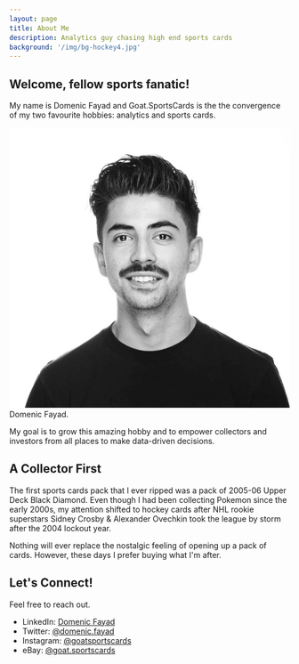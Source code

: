 ```yaml
---
layout: page
title: About Me
description: Analytics guy chasing high end sports cards
background: '/img/bg-hockey4.jpg'
---
```



## Welcome, fellow sports fanatic!

My name is Domenic Fayad and Goat.SportsCards is the the convergence of my two favourite hobbies: analytics and sports cards. 

<img class="img-fluid" src="img/dom.jpg" alt="Demo Image">
<span class="caption text-muted">Domenic Fayad.</span>

My goal is to grow this amazing hobby and to empower collectors and investors from all places to make data-driven decisions.     

## A Collector First

The first sports cards pack that I ever ripped was a pack of 2005-06 Upper Deck Black Diamond. Even though I had been collecting Pokemon since the early 2000s, my attention shifted to hockey cards after NHL rookie superstars Sidney Crosby & Alexander Ovechkin took the league by storm after the 2004 lockout year. 

Nothing will ever replace the nostalgic feeling of opening up a pack of cards. However, these days I prefer buying what I'm after.

## Let's Connect!
Feel free to reach out.
* LinkedIn: [Domenic Fayad](https://www.linkedin.com/in/domenicfayad/)
* Twitter: [@domenic.fayad](https://twitter.com/domenicfayad)
* Instagram: [@goatsportscards](https://www.instagram.com/goat.sportscards/?hl=en)
* eBay: [@goat.sportscards](https://www.ebay.com/usr/goat.sportscards)

